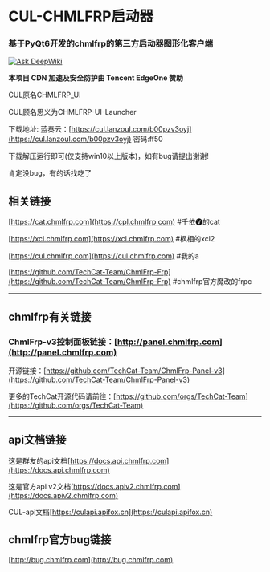 # **CUL-CHMLFRP启动器**
### 基于PyQt6开发的chmlfrp的第三方启动器图形化客户端

[![Ask DeepWiki](https://deepwiki.com/badge.svg)](https://deepwiki.com/boringstudent/CHMLFRP-UI-Launcher)

**本项目 CDN 加速及安全防护由 Tencent EdgeOne 赞助**

CUL原名CHMLFRP_UI

CUL顾名思义为CHMLFRP-UI-Launcher

下载地址: 蓝奏云：[https://cul.lanzoul.com/b00pzv3oyj](https://cul.lanzoul.com/b00pzv3oyj) 密码:ff50

下载解压运行即可(仅支持win10以上版本)，如有bug请提出谢谢!

肯定没bug，有的话找吃了

## 相关链接
[https://cat.chmlfrp.com](https://cpl.chmlfrp.com)  #千依🅥的cat

[https://xcl.chmlfrp.com](https://xcl.chmlfrp.com)  #枫相的xcl2

[https://cul.chmlfrp.com](https://cul.chmlfrp.com)  #我的a

[https://github.com/TechCat-Team/ChmlFrp-Frp](https://github.com/TechCat-Team/ChmlFrp-Frp)  #chmlfrp官方魔改的frpc

---

## **chmlfrp有关链接**
### ChmlFrp-v3控制面板链接：[http://panel.chmlfrp.com](http://panel.chmlfrp.com)

开源链接：[https://github.com/TechCat-Team/ChmlFrp-Panel-v3](https://github.com/TechCat-Team/ChmlFrp-Panel-v3)

更多的TechCat开源代码请前往：[https://github.com/orgs/TechCat-Team](https://github.com/orgs/TechCat-Team)

---

## api文档链接
这是群友的api文档[https://docs.api.chmlfrp.com](https://docs.api.chmlfrp.com)

这是官方api v2文档[https://docs.apiv2.chmlfrp.com](https://docs.apiv2.chmlfrp.com)

CUL-api文档[https://culapi.apifox.cn](https://culapi.apifox.cn)

## chmlfrp官方bug链接
[http://bug.chmlfrp.com](http://bug.chmlfrp.com)
